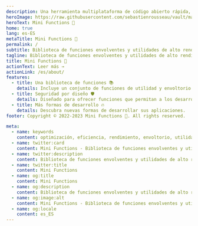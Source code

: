 ```yaml
---
description: Una herramienta multiplataforma de código abierto rápida, sencilla y potente para generar contraseñas seguras, únicas y aleatorias.
heroImage: https://raw.githubusercontent.com/sebastienrousseau/vault/main/assets/logos/logo-mini-functions.svg
heroText: Mini Functions 🦀
home: true
lang: es-ES
metaTitle: Mini Functions 🦀
permalink: /
subtitle: Biblioteca de funciones envolventes y utilidades de alto rendimiento para Rust
tagline: Biblioteca de funciones envolventes y utilidades de alto rendimiento para Rust
title: Mini Functions 🦀
actionText: Leer más →
actionLink: /es/about/
features:
  - title: Una biblioteca de funciones 📚
    details: Incluye un conjunto de funciones de utilidad y envoltorio para Rust.
  - title: Seguridad por diseño 🛡️
    details: Diseñado para ofrecer funciones que permitan a los desarrolladores escribir código seguro y fiable.
  - title: Más formas de desarrollo 🔥
    details: Descubra nuevas formas de desarrollar sus aplicaciones.
footer: Copyright © 2022-2023 Mini Functions 🦀. All rights reserved.

meta:
  - name: keywords
    content: optimización, eficiencia, rendimiento, envoltorio, utilidad, funciones, biblioteca, óxido, de alto nivel, abstracciones
  - name: twitter:card
    content: Mini Functions - Biblioteca de funciones envolventes y utilidades de alto rendimiento para Rust.
  - name: twitter:description
    content: Biblioteca de funciones envolventes y utilidades de alto rendimiento para Rust
  - name: twitter:title
    content: Mini Functions
  - name: og:title
    content: Mini Functions
  - name: og:description
    content: Biblioteca de funciones envolventes y utilidades de alto rendimiento para Rust
  - name: og:image:alt
    content: Mini Functions - Biblioteca de funciones envolventes y utilidades de alto rendimiento para Rust.
  - name: og:locale
    content: es_ES
---
```

